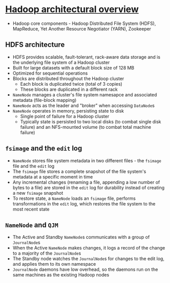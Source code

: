 # [Hadoop architectural overview](https://www.datadoghq.com/blog/hadoop-architecture-overview/)

* Hadoop core components - Hadoop Distributed File System (HDFS), MapReduce, Yet Another Resource Negotiator (YARN), Zookeeper

## HDFS architecture

* HDFS provides scalable, fault-tolerant, rack-aware data storage and is the underlying file system of a Hadoop cluster
* Built for large datasets with a default block size of 128 MB
* Optimized for sequential operations
* Blocks are distributed throughout the Hadoop cluster
  * Each block is duplicated twice (total of 3 copies)
  * These blocks are duplicated in a different rack
* `NameNode` manages a cluster's file system namesapce and associated metadata (file-block mapping)
* `NameNode` acts as the leader and "broker" when accessing `DataNode`s
* `NameNode` operates in memory, persisting state to disk
  * Single point of failure for a Hadoop cluster
  * Typically state is persisted to two local disks (to combat single disk failure) and an NFS-mounted volume (to combat total machine failure)

## `fsimage` and the `edit` log

* `NameNode` stores file system metadata in two different files - the `fsimage` file and the `edit` log
* The `fsimage` file stores a complete snapshot of the file system's metadata at a specific moment in time
* Any incremental changes (renaming a file, appending a low number of bytes to a file) are stored in the `edit` log for durability instead of creating a new `fsimage` snapshot
* To restore state, a `NameNode` loads an `fsimage` file, performs transformations in the `edit` log, which restores the file system to the most recent state

## `NameNode` and `QJM`

* The Active and Standby `NameNode`s communicates with a group of `JournalNode`s
* When the Active `NameNode` makes changes, it logs a record of the change to a majority of the `JournalNode`s
* The Standby node watches the `JournalNode`s for changes to the edit log, and applies them to its own namespace
* `JournalNode` daemons have low overhead, so the daemons run on the same machines as the existing Hadoop nodes